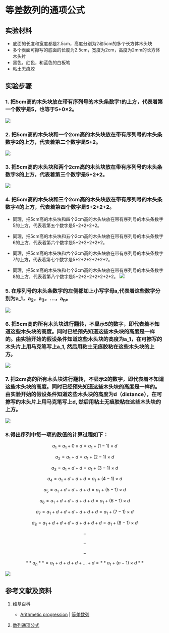 # 等差数列的通项公式

## 实验材料

- 底面的长度和宽度都是2.5cm，高度分别为2和5cm的多个长方体木头块
- 多个表面可擦写的底面的长度为2.5cm，宽度为2cm，高度为2mm的长方体木头片
- 黑色，红色，和蓝色的白板笔
- 粘土无痕胶

## 实验步骤

### 1. 把5cm高的木头块放在带有序列号的木头条数字1的上方，代表着第一个数字是5，也等于5+0×2。
![](/images/数系/等差数列/通项公式/1a1.jpg)

### 2. 把5cm高的木头块和一个2cm高的木头块放在带有序列号的木头条数字2的上方，代表着第二个数字是5+2。
![](/images/数系/等差数列/通项公式/2a1.jpg)

### 3. 把5cm高的木头块和两个2cm高的木头块放在带有序列号的木头条数字3的上方，代表着第三个数字是5+2+2。
![](/images/数系/等差数列/通项公式/3a1.jpg)

### 4. 把5cm高的木头块和三个2cm高的木头块放在带有序列号的木头条数字4的上方，代表着第四个数字是5+2+2+2。

- 同理，把5cm高的木头块和四个2cm高的木头块放在带有序列号的木头条数字5的上方，代表着第五个数字是5+2+2+2+2。

- 同理，把5cm高的木头块和五个2cm高的木头块放在带有序列号的木头条数字6的上方，代表着第六个数字是5+2+2+2+2+2。

- 同理，把5cm高的木头块和六个2cm高的木头块放在带有序列号的木头条数字7的上方，代表着第七个数字是5+2+2+2+2+2+2。

- 同理，把5cm高的木头块和七个2cm高的木头块放在带有序列号的木头条数字8的上方，代表着第八个数字是5+2+2+2+2+2+2+2。
![](/images/数系/等差数列/通项公式/4a1.jpg)

### 5. 在序列号的木头条数字的左侧都加上小写字母a,代表着这些数字分别为a_1，a<sub>2</sub>，a<sub>3</sub>，...，a<sub>n</sub>。
![](/images/数系/等差数列/通项公式/5a1.jpg)

### 6. 把5cm高的所有木头块进行翻转，不显示5的数字，即代表着不知道这些木头块的高度。同时已经预先知道这些木头块的高度是一样的。由实验开始的假设条件知道这些木头块的高度为a_1，在可擦写的木头片上用马克笔写上a_1, 然后用粘土无痕胶粘在这些木头块的上方。
![](/images/数系/等差数列/通项公式/6a1.jpg)

### 7. 把2cm高的所有木头块进行翻转，不显示2的数字，即代表着不知道这些木头块的高度。同时已经预先知道这些木头块的高度是一样的。由实验开始的假设条件知道这些木头块的高度为d（distance），在可擦写的木头片上用马克笔写上d, 然后用粘土无痕胶粘在这些木头块的上方。
![](/images/数系/等差数列/通项公式/7a1.jpg)

### 8.得出序列中每一项的数值的计算过程如下：

$$ a_1 = a_1 + 0 × d = a_1 + (1-1) × d $$ 

$$ a_2 = a_1 + d = a_1 + (2-1) × d $$ 
	
$$ a_3 = a_1 + d+d = a_1 + (3-1) × d $$ 
	
$$ a_4 = a_1 + d+d+d = a_1 + (4-1) × d $$ 
	
$$ a_5 = a_1 + d+d+d+d = a_1 + (5-1) × d $$ 
	
$$ a_6 = a_1 + d+d+d+d+d = a_1 + (6-1) × d $$ 
	
$$ a_7 = a_1 + d+d+d+d+d+d = a_1 + (7-1) × d $$ 
	
$$ a_8 = a_1 + d+d+d+d+d+d+d = a_1 + (8-1) × d $$ 
	

$$ - $$ 

$$ - $$ 

$$ - $$ 

$$ **a_n** = a_1 + d+d+d+...+d = **a_1 + (n-1) × d** $$ 

![](/images/数系/等差数列/通项公式/8a1.jpg)

## 参考文献及资料

1. 维基百科
	- [Arithmetic progression](https://en.wikipedia.org/wiki/Arithmetic_progression) | [等差数列](https://zh.wikipedia.org/wiki/%E7%AD%89%E5%B7%AE%E6%95%B0%E5%88%97) 

2. [数列通项公式](https://baike.baidu.com/item/%E6%95%B0%E5%88%97%E9%80%9A%E9%A1%B9%E5%85%AC%E5%BC%8F/8007517#:~:text=%E6%95%B0%E5%88%97%E9%80%9A%E9%A1%B9%E5%85%AC%E5%BC%8F%E7%AD%89%E6%AF%94%E6%95%B0%E5%88%97&text=an%3Dan-1,%E6%89%80%E8%BF%B0%E9%80%9A%E9%A1%B9%E5%85%AC%E5%BC%8F%20%E3%80%827) 

